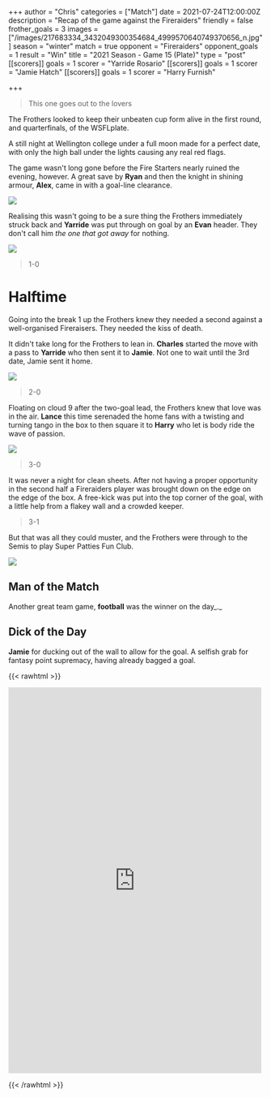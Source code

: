 +++
author = "Chris"
categories = ["Match"]
date = 2021-07-24T12:00:00Z
description = "Recap of the game against the Fireraiders"
friendly = false
frother_goals = 3
images = ["/images/217683334_3432049300354684_4999570640749370656_n.jpg"]
season = "winter"
match = true
opponent = "Fireraiders"
opponent_goals = 1
result = "Win"
title = "2021 Season - Game 15 (Plate)"
type = "post"
[[scorers]]
goals = 1
scorer = "Yarride Rosario"
[[scorers]]
goals = 1
scorer = "Jamie Hatch"
[[scorers]]
goals = 1
scorer = "Harry Furnish"

+++
> This one goes out to the lovers

The Frothers looked to keep their unbeaten cup form alive in the first round, and quarterfinals, of the WSFLplate.

A still night at Wellington college under a full moon made for a perfect date, with only the high ball under the lights causing any real red flags.

The game wasn't long gone before the Fire Starters nearly ruined the evening, however. A great save by **Ryan** and then the knight in shining armour, **Alex**, came in with a goal-line clearance.

![](/images/224334702_3432049740354640_3553671481389341508_n.jpg)

Realising this wasn't going to be a sure thing the Frothers immediately struck back and **Yarride** was put through on goal by an **Evan** header. They don't call him _the one that got away_ for nothing.

![](/images/221905301_3432049023688045_6489422378618635866_n.jpg)

> 1-0

# Halftime

Going into the break 1 up the Frothers knew they needed a second against a well-organised Fireraisers. They needed the kiss of death.

It didn't take long for the Frothers to lean in. **Charles** started the move with a pass to **Yarride** who then sent it to **Jamie**. Not one to wait until the 3rd date, Jamie sent it home.

![](/images/217693333_3432049900354624_7767114642499689677_n.jpg)

> 2-0

Floating on cloud 9 after the two-goal lead, the Frothers knew that love was in the air. **Lance** this time serenaded the home fans with a twisting and turning tango in the box to then square it to **Harry** who let is body ride the wave of passion.

![](/images/219705171_3432049533687994_7417058065249744044_n.jpg)

> 3-0

It was never a night for clean sheets. After not having a proper opportunity in the second half a Fireraiders player was brought down on the edge on the edge of the box. A free-kick was put into the top corner of the goal, with a little help from a flakey wall and a crowded keeper.

> 3-1

But that was all they could muster, and the Frothers were through to the Semis to play Super Patties Fun Club.

![](/images/217937407_3432049830354631_1528675822884803156_n.jpg)

## Man of the Match

Another great team game, **football** was the winner on the day_._

## Dick of the Day

**Jamie** for ducking out of the wall to allow for the goal. A selfish grab for fantasy point supremacy, having already bagged a goal.

{{< rawhtml >}} <div class="row"><iframe src="https://www.facebook.com/plugins/post.php?href=https%3A%2F%2Fwww.facebook.com%2FNZSundayFootball%2Fposts%2F3432050170354597&show_text=true&width=500" width="500" height="761" style="border:none;overflow:hidden" scrolling="no" frameborder="0" allowfullscreen="true" allow="autoplay; clipboard-write; encrypted-media; picture-in-picture; web-share"></iframe> </div>

{{< /rawhtml >}}